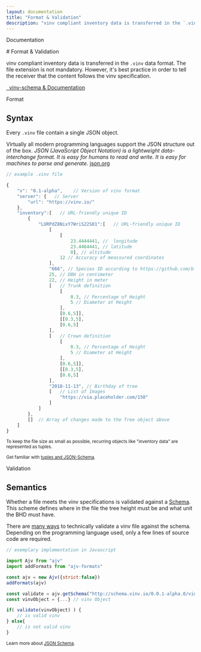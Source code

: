 ```yaml
---
layout: documentation
title: "Format & Validation"
description: "vinv compliant inventory data is transferred in the `.vinv` data format."
---
```


<p class="h4">
  <span class="subtitle point-before hp">Documentation</span>
</p>
# Format & Validation

<span class="heighlight">vinv</span> compliant inventory data is transferred in the `.vinv` data format. The file extension is not mandatory. However, it's best practice in order to tell the receiver that the content follows the <span class="heighlight">vinv</span> specification.

<a class="btn btn-outline-dark" href="https://github.com/vinv-group/vinv-schema" target="_blank" rel="noreferrer">
    <i class="bi-github" role="img" aria-label="GitHub"></i>&nbsp;
    vinv-schema & Documentation
</a>

<p class="h5 mt-5">
  <span class="subtitle point-before hp">Format</span>
</p>
<h2 class="mt-0" id="syntax">Syntax</h2>

Every `.vinv` file contain a single JSON object. 

Virtually all modern programming languages support the JSON structure out of the box.
*JSON (JavaScript Object Notation) is a lightweight data-interchange format. It is easy for humans to read and write. It is easy for machines to parse and generate.* [json.org](https://www.json.org/)

```javascript
// example .vinv file

{
    "v": "0.1-alpha",    // Version of vinv format
    "server": {   // Server
        "url": "https://vinv.io/"
    },
    "inventory":[   // URL-friendly unique ID
        {
            "LURPdZ8NixY7WriS22S01":[   // URL-friendly unique ID
                [
                    [
                        23.4444441, //  longitude
                        23.4464441, // latitude
                        0], // altitude
                    12 // Accuracy of meassured coordinates
                ],
                "666", // Species ID according to https://github.com/b-lack/tree-species
                25, // DBH in centimeter
                22, // Height in meter
                [   // Trunk definition
                    [
                        0.3, // Percentage of Height
                        5 // Diameter at Height
                    ],
                    [0.6,5]],
                    [[0.3,5],
                    [0.6,5]
                ],
                [   // Crown definition
                    [
                        0.3, // Percentage of Height
                        5 // Diameter at Height
                    ],
                    [0.6,5]],
                    [[0.3,5],
                    [0.6,5]
                ],
                "2018-11-13", // Birthday of tree
                [   // List of Images
                    "https://via.placeholder.com/150"
                ] 
            ]
        }, 
        []  // Array of changes made to the Tree object above
    ]
}
```

<small>To keep the file size as small as possible, recurring objects like "inventory data" are represented as tuples.</small>

<small>Get familiar with [tuples and JSON-Schema](https://json-schema.org/understanding-json-schema/reference/array.html#tuple-validation).</small>

<p class="h5 mt-5">
  <span class="subtitle point-before hp">Validation</span>
</p>
<h2 class="mt-0" id="semantic">Semantics</h2>

Whether a file meets the vinv specifications is validated against a [Schema](http://schema.vinv.io/0.0.1-alpha.0/vinv.json). This scheme defines where in the file the tree height must be and what unit the BHD must have.

There are [many ways](https://json-schema.org/implementations.html) to technically validate a vinv file against the schema. Depending on the programming language used, only a few lines of source code are required.

```javascript
// exemplary implementation in Javascript

import Ajv from "ajv"
import addFormats from "ajv-formats"

const ajv = new Ajv({strict:false})
addFormats(ajv)

const validate = ajv.getSchema("http://schema.vinv.io/0.0.1-alpha.0/vinv.min.json")
const vinvObject = {...} // vinv Object

if( validate(vinvObject) ) {
    // is valid vinv
} else{
    // is not valid vinv
}

```

<small>Learn more about <a href="https://json-schema.org/" rel="noreferrer" target="_blank">JSON Schema</a>.</small>